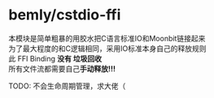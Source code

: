 # bemly/cstdio-ffi

本模块是简单粗暴的用胶水把C语言标准IO和Moonbit链接起来 \
为了最大程度的和C逻辑相同，采用IO标准本身自己的释放规则 \
此 FFI Binding **没有 垃圾回收** \
所有文件流都需要自己**手动释放!!!**

TODO: 不会生命周期管理，求大佬（